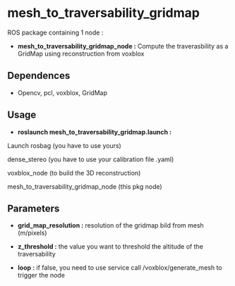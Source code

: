 # mesh_to_traversability_gridmap #
ROS package containing 1 node :

*  **mesh_to_traversability_gridmap_node :** Compute the traverasbility as a GridMap using reconstruction from voxblox

## Dependences ##

* Opencv, pcl, voxblox, GridMap

## Usage ##

* **roslaunch mesh_to_traversability_gridmap.launch :** 

Launch rosbag (you have to use yours) 

dense_stereo (you have to use your calibration file .yaml)

voxblox_node (to build the 3D reconstruction)

mesh_to_traversability_gridmap_node (this pkg node)

## Parameters ##

* **grid_map_resolution :** resolution of the gridmap bild from mesh (m/pixels)

* **z_threshold :** the value you want to threshold the altitude of the traversability

* **loop :** if false, you need to use service call /voxblox/generate_mesh to trigger the node

